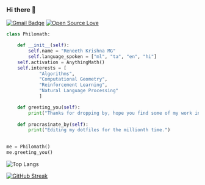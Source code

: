 ### Hi there 👋

[![Gmail Badge](https://img.shields.io/badge/-mail@me-c14438?style=flat-square&logo=Gmail&logoColor=white&link=mailto:bs17b025@smail.iitm.ac.in.com)](mailto:bs17b025@smail.iitm.ac.in)
[![Open Source Love](https://badges.frapsoft.com/os/v1/open-source.svg?v=102)](https://github.com/ellerbrock/open-source-badge/)

```python
class Philomath:

    def __init__(self):
        self.name = "Reneeth Krishna MG"
        self.language_spoken = ["ml", "ta", "en", "hi"]
	self.activation = AnythingMath()
	self.interests = [
			"Algorithms",
			"Computational Geometry",
			"Reinforcement Learning",
			"Natural Language Processing"
			]

    def greeting_you(self):
        print("Thanks for dropping by, hope you find some of my work interesting.")
	
    def procrasinate_by(self):
    	print("Editing my dotfiles for the millionth time.")
	

me = Philomath()
me.greeting_you()
```
![Top Langs](https://github-readme-stats.vercel.app/api/top-langs/?username=qberg&hide=jupyter%20notebook,html,tex&theme=highcontrast)

[![GitHub Streak](https://streak-stats.demolab.com/?user=qberg&theme=highcontrast)](https://git.io/streak-stats)





















<!--
**qberg/qberg** is a ✨ _special_ ✨ repository because its `README.md` (this file) appears on your GitHub profile.

Here are some ideas to get you started:

- 🔭 I’m currently working on ...
- 🌱 I’m currently learning ...
- 👯 I’m looking to collaborate on ...
- 🤔 I’m looking for help with ...
- 💬 Ask me about ...
- 📫 How to reach me: ...
- 😄 Pronouns: ...
- ⚡ Fun fact: ...
-->
